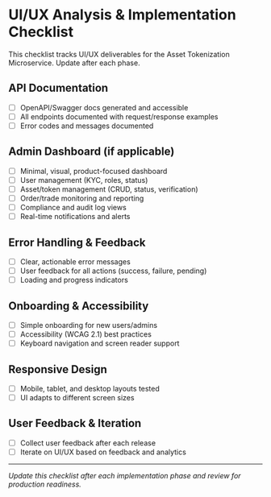 # UI/UX Analysis & Implementation Checklist

This checklist tracks UI/UX deliverables for the Asset Tokenization Microservice. Update after each phase.

## API Documentation
- [ ] OpenAPI/Swagger docs generated and accessible
- [ ] All endpoints documented with request/response examples
- [ ] Error codes and messages documented

## Admin Dashboard (if applicable)
- [ ] Minimal, visual, product-focused dashboard
- [ ] User management (KYC, roles, status)
- [ ] Asset/token management (CRUD, status, verification)
- [ ] Order/trade monitoring and reporting
- [ ] Compliance and audit log views
- [ ] Real-time notifications and alerts

## Error Handling & Feedback
- [ ] Clear, actionable error messages
- [ ] User feedback for all actions (success, failure, pending)
- [ ] Loading and progress indicators

## Onboarding & Accessibility
- [ ] Simple onboarding for new users/admins
- [ ] Accessibility (WCAG 2.1) best practices
- [ ] Keyboard navigation and screen reader support

## Responsive Design
- [ ] Mobile, tablet, and desktop layouts tested
- [ ] UI adapts to different screen sizes

## User Feedback & Iteration
- [ ] Collect user feedback after each release
- [ ] Iterate on UI/UX based on feedback and analytics

---

*Update this checklist after each implementation phase and review for production readiness.*
